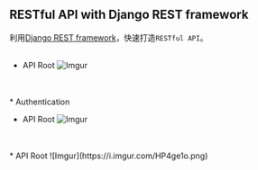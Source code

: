 ## RESTful API with Django REST framework

利用[Django REST framework](http://www.django-rest-framework.org/)，快速打造`RESTful API`。
<br>
<br>
* API Root
  ![Imgur](https://i.imgur.com/Yhku9my.png)
<br>
<br>
* Authentication
  


* API Root
  ![Imgur](https://i.imgur.com/88hqIbk.png)
<br>
<br>
* API Root
  ![Imgur](https://i.imgur.com/HP4ge1o.png)
  
  
